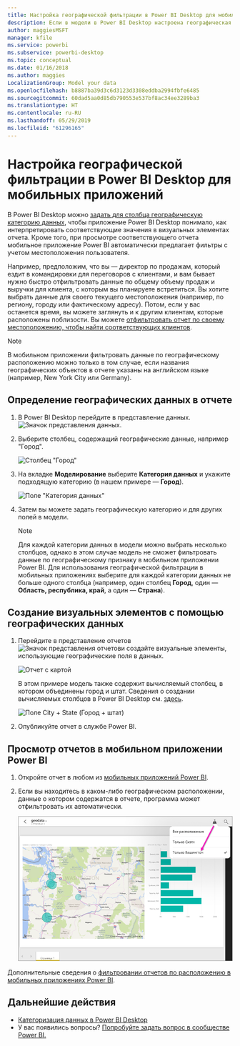 ```yaml
---
title: Настройка географической фильтрации в Power BI Desktop для мобильных приложений
description: Если в модели в Power BI Desktop настроена географическая фильтрация, вы можете автоматически фильтровать данные с учетом своего местоположения в мобильных приложениях Power BI.
author: maggiesMSFT
manager: kfile
ms.service: powerbi
ms.subservice: powerbi-desktop
ms.topic: conceptual
ms.date: 01/16/2018
ms.author: maggies
LocalizationGroup: Model your data
ms.openlocfilehash: b8887ba39d3c6d3123d3308eddba2994fbfe6485
ms.sourcegitcommit: 60dad5aa0d85db790553e537bf8ac34ee3289ba3
ms.translationtype: HT
ms.contentlocale: ru-RU
ms.lasthandoff: 05/29/2019
ms.locfileid: "61296165"
---
```

# <a name="set-geographic-filters-in-power-bi-desktop-for-the-mobile-apps"></a>Настройка географической фильтрации в Power BI Desktop для мобильных приложений
В Power BI Desktop можно [задать для столбца географическую категорию данных](desktop-data-categorization.md), чтобы приложение Power BI Desktop понимало, как интерпретировать соответствующие значения в визуальных элементах отчета. Кроме того, при просмотре соответствующего отчета мобильное приложение Power BI автоматически предлагает фильтры с учетом местоположения пользователя. 

Например, предположим, что вы — директор по продажам, который ездит в командировки для переговоров с клиентами, и вам бывает нужно быстро отфильтровать данные по общему объему продаж и выручки для клиента, с которым вы планируете встретиться. Вы хотите выбрать данные для своего текущего местоположения (например, по региону, городу или фактическому адресу). Потом, если у вас останется время, вы можете заглянуть и к другим клиентам, которые расположены поблизости. Вы можете [отфильтровать отчет по своему местоположению, чтобы найти соответствующих клиентов](consumer/mobile/mobile-apps-geographic-filtering.md).

> [!NOTE]
> В мобильном приложении фильтровать данные по географическому расположению можно только в том случае, если названия географических объектов в отчете указаны на английском языке (например, New York City или Germany).
> 
> 

## <a name="identify-geographic-data-in-your-report"></a>Определение географических данных в отчете
1. В Power BI Desktop перейдите в представление данных. ![Значок представления данных](media/desktop-mobile-geofiltering/pbi_desktop_data_icon.png).
2. Выберите столбец, содержащий географические данные, например "Город".
   
    ![Столбец "Город"](media/desktop-mobile-geofiltering/power-bi-desktop-geo-column.png)
3. На вкладке **Моделирование** выберите **Категория данных** и укажите подходящую категорию (в нашем примере — **Город**).
   
    ![Поле "Категория данных"](media/desktop-mobile-geofiltering/power-bi-desktop-geo-category.png)
4. Затем вы можете задать географическую категорию и для других полей в модели. 
   
   > [!NOTE]
   > Для каждой категории данных в модели можно выбрать несколько столбцов, однако в этом случае модель не сможет фильтровать данные по географическому признаку в мобильном приложении Power BI. Для использования географической фильтрации в мобильных приложениях выберите для каждой категории данных не больше одного столбца (например, один столбец **Город**, один — **Область, республика, край**, а один — **Страна**). 
   > 
   > 

## <a name="create-visuals-with-your-geographic-data"></a>Создание визуальных элементов с помощью географических данных
1. Перейдите в представление отчетов ![Значок представления отчетов](media/desktop-mobile-geofiltering/power-bi-desktop-report-icon.png)и создайте визуальные элементы, использующие географические поля в данных. 
   
    ![Отчет с картой](media/desktop-mobile-geofiltering/power-bi-desktop-geo-report.png)
   
    В этом примере модель также содержит вычисляемый столбец, в котором объединены город и штат. Сведения о создании вычисляемых столбцов в Power BI Desktop см. [здесь](desktop-calculated-columns.md).
   
    ![Поле City + State (Город + штат)](media/desktop-mobile-geofiltering/power-bi-desktop-city-state-column.png)
2. Опубликуйте отчет в службе Power BI.

## <a name="view-the-report-in-power-bi-mobile-app"></a>Просмотр отчетов в мобильном приложении Power BI
1. Откройте отчет в любом из [мобильных приложений Power BI](consumer/mobile/mobile-apps-for-mobile-devices.md).
2. Если вы находитесь в каком-либо географическом расположении, данные о котором содержатся в отчете, программа может отфильтровать их автоматически.
   
    ![Фильтр по расположению в мобильном приложении](media/desktop-mobile-geofiltering/power-bi-mobile-geo-map-set-filter.png)

Дополнительные сведения о [фильтровании отчетов по расположению в мобильных приложениях Power BI](consumer/mobile/mobile-apps-geographic-filtering.md).

## <a name="next-steps"></a>Дальнейшие действия
* [Категоризация данных в Power BI Desktop](desktop-data-categorization.md)  
* У вас появились вопросы? [Попробуйте задать вопрос в сообществе Power BI.](http://community.powerbi.com/)

